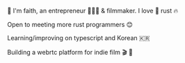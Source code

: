 🌊 I'm faith, an entrepreneur 👷🏼‍♀️ & filmmaker. I love 🦀 rust 🔥 

Open to meeting more rust programmers 😊 

Learning/improving on typescript and Korean 🇰🇷

Building a webrtc platform for indie film 🎬 💌
